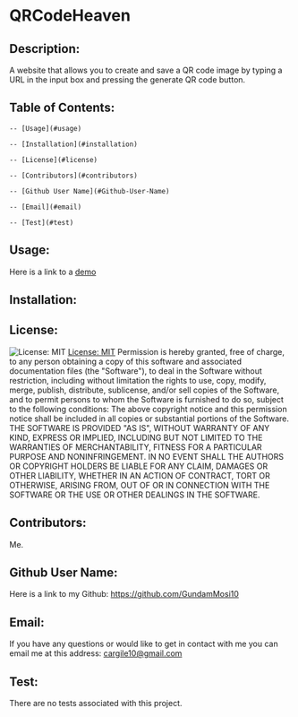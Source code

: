 # QRCodeHeaven

## Description:
A website that allows you to create and save a QR code image by typing a URL in the input box and pressing the generate QR code button. 
## Table of Contents:
    -- [Usage](#usage)

    -- [Installation](#installation)

    -- [License](#license)

    -- [Contributors](#contributors)

    -- [Github User Name](#Github-User-Name)

    -- [Email](#email)

    -- [Test](#test)

## Usage:
Here is a link to a [demo](https://gundammosi10.github.io/QRCodeHeaven/)
## Installation:

## License:
![License: MIT](https://img.shields.io/badge/License-MIT-yellow.svg) [License: MIT](https://opensource.org/licenses/MIT)
  Permission is hereby granted, free of charge, to any person obtaining a copy of this software and associated documentation files (the "Software"), to deal in the Software without restriction, including without limitation the rights to use, copy, modify, merge, publish, distribute, sublicense, and/or sell copies of the Software, and to permit persons to whom the Software is furnished to do so, subject to the following conditions: The above copyright notice and this permission notice shall be included in all copies or substantial portions of the Software. THE SOFTWARE IS PROVIDED "AS IS", WITHOUT WARRANTY OF ANY KIND, EXPRESS OR IMPLIED, INCLUDING BUT NOT LIMITED TO THE WARRANTIES OF MERCHANTABILITY, FITNESS FOR A PARTICULAR PURPOSE AND NONINFRINGEMENT. IN NO EVENT SHALL THE AUTHORS OR COPYRIGHT HOLDERS BE LIABLE FOR ANY CLAIM, DAMAGES OR OTHER LIABILITY, WHETHER IN AN ACTION OF CONTRACT, TORT OR OTHERWISE, ARISING FROM, OUT OF OR IN CONNECTION WITH THE SOFTWARE OR THE USE OR OTHER DEALINGS IN THE SOFTWARE.

## Contributors:
Me. 
## Github User Name: 
Here is a link to my Github: https://github.com/GundamMosi10
## Email: 
If you have any questions or would like to get in contact with me you can email me at this address: cargile10@gmail.com
## Test: 
There are no tests associated with this project. 